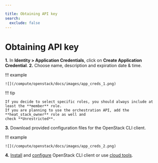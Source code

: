 ```yaml
---

title: Obtaining API key
search:
  exclude: false
---
```


# Obtaining API key

__1.__ In **Identity &gt; Application Credentials**, click on **Create Application Credential**.
__2.__ Choose name, description and expiration date & time.

!!! example

    ![](/compute/openstack/docs/images/app_creds_1.png)

!!! tip

    If you decide to select specific roles, you should always include at least the **member** role.
    If you are planning to use the orchestration API, add the **heat_stack_owner** role as well and
    check **Unrestricted**.

__3.__ Download provided configuration files for the OpenStack CLI client.

!!! example

    ![](/compute/openstack/docs/images/app_creds_2.png)

__4.__ [Install](https://pypi.org/project/python-openstackclient/) and
   [configure](https://docs.openstack.org/python-openstackclient/train/configuration/index.html)
   OpenStack CLI client or use [cloud tools](/OpenStack/additional-information/using-cloud-tools/).
